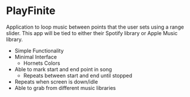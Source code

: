 # PlayFinite
Application to loop music between points that the user sets using a range slider. This app will be tied to either their Spotify library or Apple Music library.
  - Simple Functionality
  - Minimal Interface
    - Hornets Colors
  - Able to mark start and end point in song
    - Repeats between start and end until stopped
  - Repeats when screen is down/idle
  - Able to grab from different music libraries
